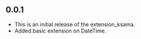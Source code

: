 ## 0.0.1

* This is an initial release of the extension_ksama.
* Added basic extension on DateTime.
